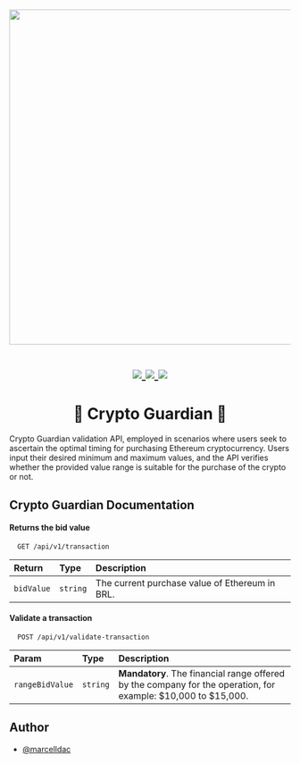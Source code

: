 <h1 align="center">
  <a href='#'><img src="https://raw.githubusercontent.com/catppuccin/catppuccin/main/assets/palette/macchiato.png" width="600px"/></a>
  <br>
  <br>
  <div>
    <a href="https://github.com/marcelldac/contact-book-api-aula/issues">
      <img src="https://img.shields.io/github/issues/marcelldac/contact-book-api-aula?color=fab387&labelColor=303446&style=for-the-badge">
    </a>
    <a href="https://github.com/marcelldac/contact-book-api-aula/stargazers">
      <img src="https://img.shields.io/github/stars/marcelldac/contact-book-api-aula?color=ca9ee6&labelColor=303446&style=for-the-badge">
    </a>
    <a href="https://github.com/marcelldac/contact-book-api-aula">
      <img src="https://img.shields.io/github/repo-size/marcelldac/contact-book-api-aula?color=ea999c&labelColor=303446&style=for-the-badge">
    </a>
  </div>
</h1>

<div align='center'>

# 🤖 Crypto Guardian 🤖
  
</div>


Crypto Guardian validation API, employed in scenarios where users seek to ascertain the optimal timing for purchasing Ethereum cryptocurrency. Users input their desired minimum and maximum values, and the API verifies whether the provided value range is suitable for the purchase of the crypto or not.

## Crypto Guardian Documentation

#### Returns the bid value
```http
  GET /api/v1/transaction
```

| Return   | Type       | Description                           |
| :---------- | :--------- | :---------------------------------- |
| `bidValue` | `string` | The current purchase value of Ethereum in BRL. |

#### Validate a transaction

```http
  POST /api/v1/validate-transaction
```

| Param   | Type       | Description                                   |
| :---------- | :--------- | :------------------------------------------ |
| `rangeBidValue`      | `string` | **Mandatory**. The financial range offered by the company for the operation, for example: $10,000 to $15,000. |

## Author

- [@marcelldac](https://www.github.com/marcelldac)

